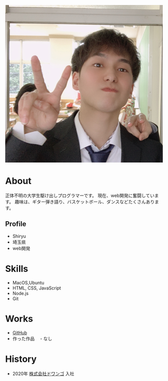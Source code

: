 ![プロフィール写真](me.jpeg)

# About
正体不明の大学生駆け出しプログラマーです。
現在、web開発に奮闘しています。
趣味は、ギター弾き語り、バスケットボール、ダンスなどたくさんあります。

## Profile 
- Shiryu
- 埼玉県
- web開発

# Skills
- MacOS,Ubuntu
- HTML, CSS, JavaScript
- Node.js
- Git

# Works
- [GitHub](https://github.com/Shiryu1020)
- 作った作品
　- なし

# History
- 2020年 [株式会社ドワンゴ](https://dwango.co.jp) 入社
